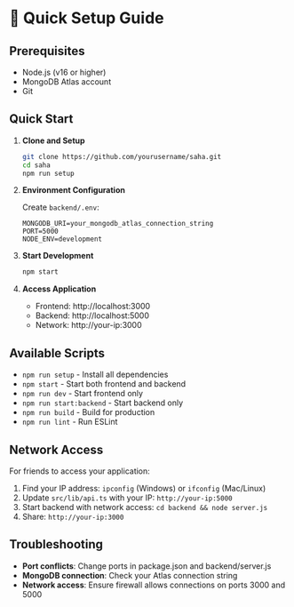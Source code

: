 # 🚀 Quick Setup Guide

## Prerequisites
- Node.js (v16 or higher)
- MongoDB Atlas account
- Git

## Quick Start

1. **Clone and Setup**
   ```bash
   git clone https://github.com/yourusername/saha.git
   cd saha
   npm run setup
   ```

2. **Environment Configuration**
   
   Create `backend/.env`:
   ```env
   MONGODB_URI=your_mongodb_atlas_connection_string
   PORT=5000
   NODE_ENV=development
   ```

3. **Start Development**
   ```bash
   npm start
   ```

4. **Access Application**
   - Frontend: http://localhost:3000
   - Backend: http://localhost:5000
   - Network: http://your-ip:3000

## Available Scripts

- `npm run setup` - Install all dependencies
- `npm start` - Start both frontend and backend
- `npm run dev` - Start frontend only
- `npm run start:backend` - Start backend only
- `npm run build` - Build for production
- `npm run lint` - Run ESLint

## Network Access

For friends to access your application:
1. Find your IP address: `ipconfig` (Windows) or `ifconfig` (Mac/Linux)
2. Update `src/lib/api.ts` with your IP: `http://your-ip:5000`
3. Start backend with network access: `cd backend && node server.js`
4. Share: `http://your-ip:3000`

## Troubleshooting

- **Port conflicts**: Change ports in package.json and backend/server.js
- **MongoDB connection**: Check your Atlas connection string
- **Network access**: Ensure firewall allows connections on ports 3000 and 5000
